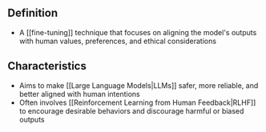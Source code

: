 ## Definition

- A [[fine-tuning]] technique that focuses on aligning the model's outputs with human values, preferences, and ethical considerations

## Characteristics

- Aims to make [[Large Language Models|LLMs]] safer, more reliable, and better aligned with human intentions
- Often involves [[Reinforcement Learning from Human Feedback|RLHF]] to encourage desirable behaviors and discourage harmful or biased outputs
